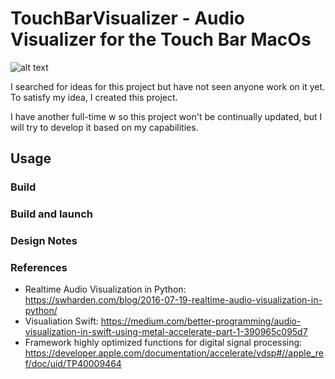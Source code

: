 # TouchBarVisualizer - Audio Visualizer for the Touch Bar MacOs

![alt text](https://i.ibb.co/4dtTwxK/Untitled-1.jpg)

I searched for ideas for this project but have not seen anyone work on it yet. To satisfy my idea, I created this project.

I have another full-time w so this project won't be continually updated, but I will try to develop it based on my capabilities.

## Usage

### Build

### Build and launch

### Design Notes

### References

+ Realtime Audio Visualization in Python: https://swharden.com/blog/2016-07-19-realtime-audio-visualization-in-python/
+ Visualiation Swift: https://medium.com/better-programming/audio-visualization-in-swift-using-metal-accelerate-part-1-390965c095d7
+ Framework highly optimized functions for digital signal processing: https://developer.apple.com/documentation/accelerate/vdsp#//apple_ref/doc/uid/TP40009464

